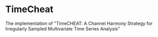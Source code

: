 # TimeCheat
The implementation of "TimeCHEAT: A Channel Harmony Strategy for Irregularly Sampled Multivariate Time Series Analysis"
